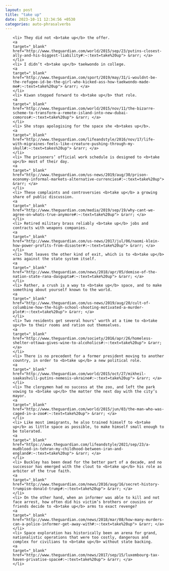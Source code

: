 ```yaml
---
layout: post
title: "take up"
date: 2023-10-11 12:34:56 +0530
categories: auto-phrasalverbs
---
```

<ol>

    <li> They did not <b>take up</b> the offer.
    <a 
    target="_blank" 
    href="http://www.theguardian.com/world/2015/sep/23/putins-closest-ally-and-his-biggest-liability#:~:text=take%20up"> &rarr; </a>
    </li>
    <li> I didn’t <b>take up</b> taekwondo in college.
    <a 
    target="_blank" 
    href="http://www.theguardian.com/sport/2019/may/31/i-wouldnt-be-the-refugee-id-be-the-girl-who-kicked-ass-how-taekwondo-made-me#:~:text=take%20up"> &rarr; </a>
    </li>
    <li> Kiwan stepped forward to <b>take up</b> that role.
    <a 
    target="_blank" 
    href="http://www.theguardian.com/world/2015/nov/11/the-bizarre-scheme-to-transform-a-remote-island-into-new-dubai-comoros#:~:text=take%20up"> &rarr; </a>
    </li>
    <li> She stops apologising for the space she <b>takes up</b>.
    <a 
    target="_blank" 
    href="http://www.theguardian.com/lifeandstyle/2016/nov/17/life-with-migraines-feels-like-creature-pushing-through-my-skull#:~:text=takes%20up"> &rarr; </a>
    </li>
    <li> The prisoners’ official work schedule is designed to <b>take up</b> most of their day.
    <a 
    target="_blank" 
    href="http://www.theguardian.com/us-news/2019/aug/30/prison-economy-informal-markets-alternative-currencies#:~:text=take%20up"> &rarr; </a>
    </li>
    <li> These complaints and controversies <b>take up</b> a growing share of public discussion.
    <a 
    target="_blank" 
    href="http://www.theguardian.com/media/2019/sep/19/why-cant-we-agree-on-whats-true-anymore#:~:text=take%20up"> &rarr; </a>
    </li>
    <li> Retired military brass reliably <b>take up</b> jobs and contracts with weapons companies.
    <a 
    target="_blank" 
    href="http://www.theguardian.com/us-news/2017/jul/06/naomi-klein-how-power-profits-from-disaster#:~:text=take%20up"> &rarr; </a>
    </li>
    <li> That leaves the other kind of exit, which is to <b>take up</b> arms against the state system itself.
    <a 
    target="_blank" 
    href="http://www.theguardian.com/news/2018/apr/05/demise-of-the-nation-state-rana-dasgupta#:~:text=take%20up"> &rarr; </a>
    </li>
    <li> Rather, a crush is a way to <b>take up</b> space, and to make something about yourself known to the world.
    <a 
    target="_blank" 
    href="http://www.theguardian.com/us-news/2019/aug/20/cult-of-columbine-how-the-high-school-shooting-motivated-a-murder-plot#:~:text=take%20up"> &rarr; </a>
    </li>
    <li> Two residents get several hours’ worth at a time to <b>take up</b> to their rooms and ration out themselves.
    <a 
    target="_blank" 
    href="http://www.theguardian.com/society/2016/apr/26/homeless-shelter-ottawa-gives-wine-to-alcoholics#:~:text=take%20up"> &rarr; </a>
    </li>
    <li> There is no precedent for a former president moving to another country, in order to <b>take up</b> a new political role.
    <a 
    target="_blank" 
    href="http://www.theguardian.com/world/2015/oct/27/mikheil-saakashvili-putins-nemesis-ukraine#:~:text=take%20up"> &rarr; </a>
    </li>
    <li> The clergymen had no success at the zoo, and left the park vowing to <b>take up</b> the matter the next day with the city’s mayor.
    <a 
    target="_blank" 
    href="http://www.theguardian.com/world/2015/jun/03/the-man-who-was-caged-in-a-zoo#:~:text=take%20up"> &rarr; </a>
    </li>
    <li> Like most immigrants, he also trained himself to <b>take up</b> as little space as possible, to make himself small enough to be tolerated.
    <a 
    target="_blank" 
    href="https://www.theguardian.com/lifeandstyle/2021/sep/23/a-mudblood-in-tehran-my-childhood-between-iran-and-england#:~:text=take%20up"> &rarr; </a>
    </li>
    <li> Buckley has been dead for the better part of a decade, and no successor has emerged with the clout to <b>take up</b> his role as arbiter of the true faith.
    <a 
    target="_blank" 
    href="http://www.theguardian.com/news/2016/aug/16/secret-history-trumpism-donald-trump#:~:text=take%20up"> &rarr; </a>
    </li>
    <li> On the other hand, when an informer was able to kill and not face arrest, how often did his victim’s brothers or cousins or friends decide to <b>take up</b> arms to exact revenge?
    <a 
    target="_blank" 
    href="http://www.theguardian.com/news/2018/mar/08/how-many-murders-can-a-police-informer-get-away-with#:~:text=take%20up"> &rarr; </a>
    </li>
    <li> Space exploration has historically been an arena for grand, nationalistic operations that were too costly, dangerous and complex for civilians to <b>take up</b> without state backing.
    <a 
    target="_blank" 
    href="http://www.theguardian.com/news/2017/sep/15/luxembourg-tax-haven-privatise-space#:~:text=take%20up"> &rarr; </a>
    </li>